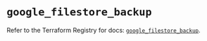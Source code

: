 # `google_filestore_backup`

Refer to the Terraform Registry for docs: [`google_filestore_backup`](https://registry.terraform.io/providers/hashicorp/google-beta/6.4.0/docs/resources/google_filestore_backup).
